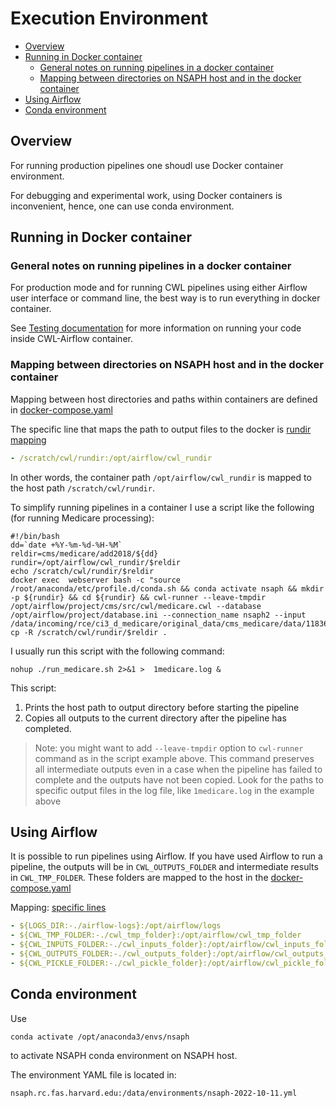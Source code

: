 # Execution Environment

<!-- toc -->

- [Overview](#overview)
- [Running in Docker container](#running-in-docker-container)
  * [General notes on running pipelines in a docker container](#general-notes-on-running-pipelines-in-a-docker-container)
  * [Mapping between directories on NSAPH host and in the docker container](#mapping-between-directories-on-nsaph-host-and-in-the-docker-container)
- [Using Airflow](#using-airflow)
- [Conda environment](#conda-environment)

<!-- tocstop -->

## Overview

For running production pipelines one shoudl use Docker container environment.

For debugging and experimental work, using Docker containers is inconvenient,
hence, one can use conda environment.

## Running in Docker container
  
### General notes on running pipelines in a docker container 

For production mode and for running CWL pipelines using either
Airflow user interface or command line, the best way is to run everything
in docker container.

See [Testing documentation](https://nsaph-data-platform.github.io/nsaph-platform-docs/common/platform-deployment/doc/Testing.html)
for more information on running your code inside CWL-Airflow container.

### Mapping between directories on NSAPH host and in the docker container
         
Mapping between host directories and paths within containers are defined in
[docker-compose.yaml](https://github.com/NSAPH-Data-Platform/nsaph-platform-deployment/blob/master/docker-compose.yaml)

The specific line that maps the path to output files to the docker is
[rundir mapping](https://github.com/NSAPH-Data-Platform/nsaph-platform-deployment/blob/1b652334782706a341bf2eafe8c98c91a2847361/docker-compose.yaml#L66)

```yaml
- /scratch/cwl/rundir:/opt/airflow/cwl_rundir
```

In other words, the container path `/opt/airflow/cwl_rundir` is mapped to
the host path `/scratch/cwl/rundir`. 

To simplify running pipelines in a container I use a script like the following
(for running Medicare processing):

```shell
#!/bin/bash 
dd=`date +%Y-%m-%d-%H-%M`
reldir=cms/medicare/add2018/${dd}
rundir=/opt/airflow/cwl_rundir/$reldir
echo /scratch/cwl/rundir/$reldir
docker exec  webserver bash -c "source /root/anaconda/etc/profile.d/conda.sh && conda activate nsaph && mkdir -p ${rundir} && cd ${rundir} && cwl-runner --leave-tmpdir  /opt/airflow/project/cms/src/cwl/medicare.cwl --database /opt/airflow/project/database.ini --connection_name nsaph2 --input /data/incoming/rce/ci3_d_medicare/original_data/cms_medicare/data/11836"
cp -R /scratch/cwl/rundir/$reldir .
```
   
I usually run this script with the following command:

```shell
nohup ./run_medicare.sh 2>&1 >  1medicare.log &
```

This script:
1. Prints the host path to output directory before starting the pipeline
2. Copies all outputs to the current directory after the pipeline has completed.

> Note: you might want to add `--leave-tmpdir` option to `cwl-runner` 
> command as in the script example above. This command preserves all
> intermediate outputs even in a case when the pipeline has failed to
> complete and the outputs have not been copied. Look for the paths
> to specific output files in the log file, like `1medicare.log` in
> the example above
 
## Using Airflow 

It is possible to run pipelines using Airflow. If you have used Airflow
to run a pipeline, the outputs will be in `CWL_OUTPUTS_FOLDER` and intermediate
results in `CWL_TMP_FOLDER`. These folders are mapped to the host in the
[docker-compose.yaml](https://github.com/NSAPH-Data-Platform/nsaph-platform-deployment/blob/master/docker-compose.yaml)

Mapping: [specific lines](https://github.com/NSAPH-Data-Platform/nsaph-platform-deployment/blob/1b652334782706a341bf2eafe8c98c91a2847361/docker-compose.yaml#L59-L63)

```yaml
- ${LOGS_DIR:-./airflow-logs}:/opt/airflow/logs
- ${CWL_TMP_FOLDER:-./cwl_tmp_folder}:/opt/airflow/cwl_tmp_folder
- ${CWL_INPUTS_FOLDER:-./cwl_inputs_folder}:/opt/airflow/cwl_inputs_folder
- ${CWL_OUTPUTS_FOLDER:-./cwl_outputs_folder}:/opt/airflow/cwl_outputs_folder
- ${CWL_PICKLE_FOLDER:-./cwl_pickle_folder}:/opt/airflow/cwl_pickle_folder
```

## Conda environment

Use 
    
    conda activate /opt/anaconda3/envs/nsaph

to activate NSAPH conda environment on NSAPH host.

The environment YAML file is located in:
                                       
    nsaph.rc.fas.harvard.edu:/data/environments/nsaph-2022-10-11.yml
